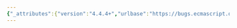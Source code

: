 ```yaml
---
{"_attributes":{"version":"4.4.4+","urlbase":"https://bugs.ecmascript.org/","maintainer":"dherman@mozilla.com"},"bug":{"bug_id":3773,"creation_ts":"2015-02-05 13:50:00 -0800","short_desc":"19.2.1.1.1 CreateDynamicFunction: Incomplete sentence in step 17.a","delta_ts":"2015-02-12 12:17:37 -0800","product":"Draft for 6th Edition","component":"editorial issue","version":"Rev 32: February 2, 2015 Draft","rep_platform":"All","op_sys":"All","bug_status":"RESOLVED","resolution":"FIXED","priority":"Normal","bug_severity":"normal","everconfirmed":true,"reporter":{"uid":"andrebargull","name":"André Bargull"},"assigned_to":{"uid":"allen","name":"Allen Wirfs-Brock"},"long_desc":[{"commentid":12143,"comment_count":0,"who":{"uid":"andrebargull","name":"André Bargull"},"bug_when":"2015-02-05 13:50:17 -0800","thetext":"19.2.1.1.1 RuntimeSemantics: CreateDynamicFunction(constructor, newTarget, kind, args)\n\nIncomplete sentence in step 17.a"},{"commentid":12159,"comment_count":1,"who":{"uid":"allen","name":"Allen Wirfs-Brock"},"bug_when":"2015-02-05 15:26:06 -0800","thetext":"fixed in rev33 editor's draft"},{"commentid":12420,"comment_count":2,"who":{"uid":"allen","name":"Allen Wirfs-Brock"},"bug_when":"2015-02-12 12:17:37 -0800","thetext":"fixed in rev33"}]}}
---
```

